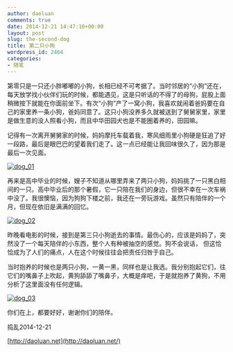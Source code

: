 ```yaml
---
author: daoluan
comments: true
date: 2014-12-21 14:47:10+00:00
layout: post
slug: the-second-dog
title: 第二只小狗
wordpress_id: 2464
categories:
- 随笔
---
```




第零只是一只还小胖嘟嘟的小狗，长相已经不可考据了。当时邻居的“小狗”还在，每天放学找小伙伴们玩的时候，都能遇见，这是只听话的不得了的母狗，屁股上面稍微按下就能在你面前坐下。有次“小狗”产了一窝小狗，我喜欢就闹着爸妈要在自己的家里养一条小狗，爸妈同意了。这只小狗没养多久就被送到了舅舅家里，家里是做生意的没人照看小狗，而且中华田园犬也是不能圈着养的，田园嘛。

记得有一次离开舅舅家的时候，妈妈摩托车载着我，寒风细雨里小狗硬是狂追了好一段路，最后是眼巴巴的望着我们走了。这一点已经能让我回味很久了，因为那是最后一次见面。

[![dog_01](http://md.daoluan.net/images/2014/12/dog_01.png)](http://md.daoluan.net/images/2014/12/dog_01.png)

再来是高中毕业的时候，嫂子不知道从哪里弄来了两只小狗，妈妈挑了一只黑白相间的一只。高中毕业后的那个暑假，它一只陪在我们的身边，但很不幸在一次车祸中没了。我很懊恼，因为狗狗下楼之前，我还在一旁玩游戏。虽然只有陪伴的一个月，但现在依旧是满满的回忆。

[![dog_02](http://md.daoluan.net/images/2014/12/dog_02.jpg)](http://md.daoluan.net/images/2014/12/dog_02.jpg)

昨晚看电影的时候，接到是第三只小狗逝去的事情。最伤心的，应该是妈妈了，突然没了一个每天陪伴的小东西，整个人有种被抽空的感觉。狗不会说话， 但这恰恰成为了人们的痛点，人在这个时候往往会把责任归咎于自己。

当时抱养的时候也是两只小狗，一黄一黑，同样也是让我选。我分别抱起它们，往它们的嘴鼻子上吹起，黄狗舔舔了嘴鼻子，大概是痒吧，于是就抱养了黄狗，不用分析了这里面没有任何逻辑。

[![dog_03](http://md.daoluan.net/images/2014/12/dog_03.png)](http://md.daoluan.net/images/2014/12/dog_03.png)

你们在上，都要好好，谢谢你们的陪伴。



捣乱2014-12-21

[http://daoluan.net](http://daoluan.net/)


